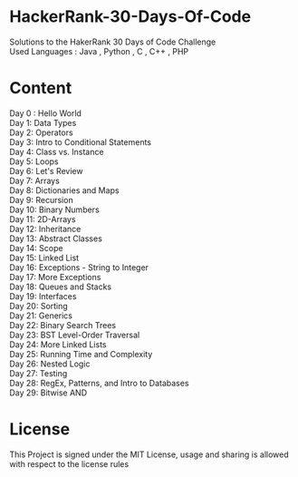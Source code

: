 # HackerRank-30-Days-Of-Code
Solutions to the HakerRank 30 Days of Code Challenge <br />
Used Languages : Java , Python , C , C++ , PHP

# Content

Day 0 : Hello World <br />
Day 1: Data Types <br />
Day 2: Operators <br />
Day 3: Intro to Conditional Statements <br />
Day 4: Class vs. Instance <br />
Day 5: Loops <br />
Day 6: Let's Review <br />
Day 7: Arrays <br />
Day 8: Dictionaries and Maps <br />
Day 9: Recursion <br />
Day 10: Binary Numbers <br />
Day 11: 2D-Arrays <br />
Day 12: Inheritance <br />
Day 13: Abstract Classes <br />
Day 14: Scope <br />
Day 15: Linked List <br />
Day 16: Exceptions - String to Integer <br />
Day 17: More Exceptions <br />
Day 18: Queues and Stacks <br />
Day 19: Interfaces <br />
Day 20: Sorting <br />
Day 21: Generics <br />
Day 22: Binary Search Trees <br />
Day 23: BST Level-Order Traversal <br />
Day 24: More Linked Lists <br />
Day 25: Running Time and Complexity <br />
Day 26: Nested Logic <br />
Day 27: Testing <br />
Day 28: RegEx, Patterns, and Intro to Databases <br />
Day 29: Bitwise AND <br />

# License

This Project is signed under the MIT License, usage and sharing is allowed with respect to the license rules

